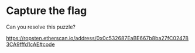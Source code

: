 # Capture the flag

Can you resolve this puzzle?

https://ropsten.etherscan.io/address/0x0c532687EaBE667b8ba27fC024783CA9fffd1cAE#code
